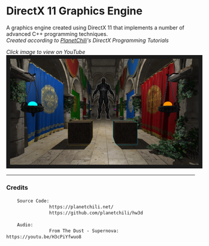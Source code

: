 # DirectX 11 Graphics Engine

A graphics engine created using DirectX 11 that implements a number of advanced C++ programming techniques.<br/>
*Created according to <a href="https://planetchili.net/">PlanetChili</a>'s DirectX Programming Tutorials*


*Click image to view on YouTube*
<a href="https://youtu.be/kBCMbxa0S98" target="_blank">
        <img src="directx-engine.jpg" alt="DirectX Engine Thumbnail" border="10" />
</a>

---

### Credits
        
        Source Code:
                    https://planetchili.net/
                    https://github.com/planetchili/hw3d
                    
        Audio:
                    From The Dust - Supernova: https://youtu.be/H3cPiYfwuo8
